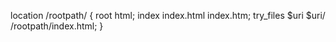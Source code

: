 location /rootpath/ {
    root   html;
    index  index.html index.htm;
    try_files $uri $uri/ /rootpath/index.html;
}